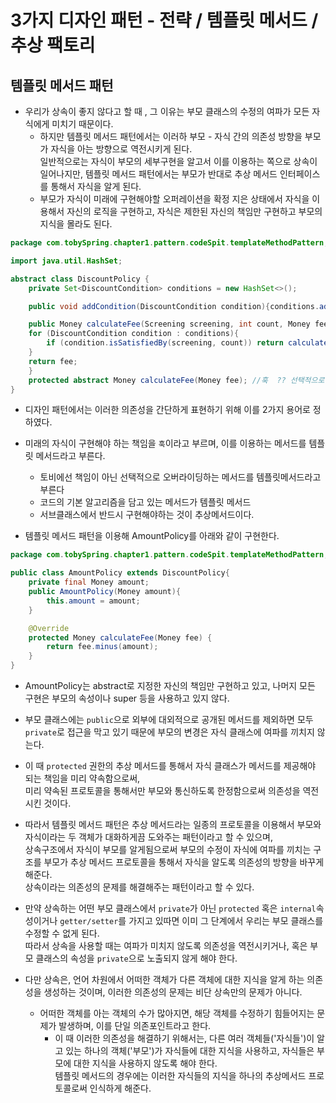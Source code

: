 # 3가지 디자인 패턴 - 전략 / 템플릿 메서드 / 추상 팩토리

## 템플릿 메서드 패턴
- 우리가 상속이 좋지 않다고 할 때 , 그 이유는 부모 클래스의 수정의 여파가 모든 자식에게 미치기 때문이다.
  - 하지만 템플릿 메서드 패턴에서는 이러하 부모 - 자식 간의 의존성 방향을 부모가 자식을 아는 방향으로 역전시키게 된다.  
  일반적으로는 자식이 부모의 세부구현을 알고서 이를 이용하는 쪽으로 상속이 일어나지만, 템플릿 메서드 패턴에서는 부모가 반대로 추상 메서드 인터페이스를 통해서 자식을 알게 된다.  
  - 부모가 자식이 미래에 구현해야할 오퍼레이션을 확정 지은 상태에서 자식을 이용해서 자신의 로직을 구현하고, 자식은 제한된 자신의 책임만 구현하고 부모의 지식을 몰라도 된다.

```java
package com.tobySpring.chapter1.pattern.codeSpit.templateMethodPattern;

import java.util.HashSet;

abstract class DiscountPolicy {
    private Set<DiscountCondition> conditions = new HashSet<>();

    public void addCondition(DiscountCondition condition){conditions.add(condition)}

    public Money calculateFee(Screening screening, int count, Money fee){// 템플릿 메서드
    for (DiscountCondition condition : conditions){
        if (condition.isSatisfiedBy(screening, count)) return calculateFee(fee);
    }
    return fee;
    }
    protected abstract Money calculateFee(Money fee); //훅  ?? 선택적으로 받아야하는게 훅이라고 토비의 스프링에서 이야기하는데 ??
}
```
- 디자인 패턴에서는 이러한 의존성을 간단하게 표현하기 위해 이를 2가지 용어로 정하였다.  
- 미래의 자식이 구현해야 하는 책임을 `훅`이라고 부르며, 이를 이용하는 메서드를 템플릿 메서드라고 부른다.
  - 토비에선 책임이 아닌 선택적으로 오버라이딩하는 메서드를 템플릿메서드라고 부른다
  - 코드의 기본 알고리즘을 담고 있는 메서드가 템플릿 메서드
  - 서브클래스에서 반드시 구현해야하는 것이 추상메서드이다.

- 템플릿 메서드 패턴을 이용해 AmountPolicy를 아래와 같이 구현한다.
```java
package com.tobySpring.chapter1.pattern.codeSpit.templateMethodPattern;

public class AmountPolicy extends DiscountPolicy{
    private final Money amount;
    public AmountPolicy(Money amount){
        this.amount = amount;
    }

    @Override
    protected Money calculateFee(Money fee) {
        return fee.minus(amount);
    }
}
```
- AmountPolicy는 abstract로 지정한 자신의 책임만 구현하고 있고, 나머지 모든 구현은 부모의 속성이나 super 등을 사용하고 있지 않다.
- 부모 클래스에는 `public`으로 외부에 대외적으로 공개된 메서드를 제외하면 모두 `private`로 접근을 막고 있기 때문에 부모의 변경은 자식 클래스에 여파를 끼치지 않는다.
- 이 때 `protected` 권한의 추상 메서드를 통해서 자식 클래스가 메서드를 제공해야 되는 책임을 미리 약속함으로써,  
미리 약속된 프로토콜을 통해서만 부모와 통신하도록 한정함으로써 의존성을 역전시킨 것이다.


- 따라서 템플릿 메서드 패턴은 추상 메서드라는 일종의 프로토콜을 이용해서 부모와 자식이라는 두 객체가 대화하게끔 도와주는 패턴이라고 할 수 있으며,  
상속구조에서 자식이 부모를 알게됨으로써 부모의 수정이 자식에 여파를 끼치는 구조를 부모가 추상 메서드 프로토콜을 통해서 자식을 알도록 의존성의 방향을 바꾸게 해준다.  
상속이라는 의존성의 문제를 해결해주는 패턴이라고 할 수 있다.
- 만약 상속하는 어떤 부모 클래스에서 `private`가 아닌 `protected` 혹은 `internal`속성이거나 `getter/setter`를 가지고 있따면 이미 그 단계에서 우리는 부모 클래스를 수정할 수 없게 된다.  
따라서 상속을 사용할 때는 여파가 미치지 않도록 의존성을 역전시키거나, 혹은 부모 클래스의 속성을 `private`으로 노출되지 않게 해야 한다.

- 다만 상속은, 언어 차원에서 어떠한 객체가 다른 객체에 대한 지식을 알게 하는 의존성을 생성하는 것이며, 이러한 의존성의 문제는 비단 상속만의 문제가 아니다.
  - 어떠한 객체를 아는 객체의 수가 많아지면, 해당 객체를 수정하기 힘들어지는 문제가 발생하며, 이를 단일 의존포인트라고 한다.
    - 이 때 이러한 의존성을 해결하기 위해서는, 다른 여러 객체들('자식들')이 알고 있는 하나의 객체('부모')가 자식들에 대한 지식을 사용하고, 자식들은 부모에 대한 지식을 사용하지 않도록 해야 한다.  
    템플릿 메서드의 경우에는 이러한 자식들의 지식을 하나의 추상메서드 프로토콜로써 인식하게 해준다.

